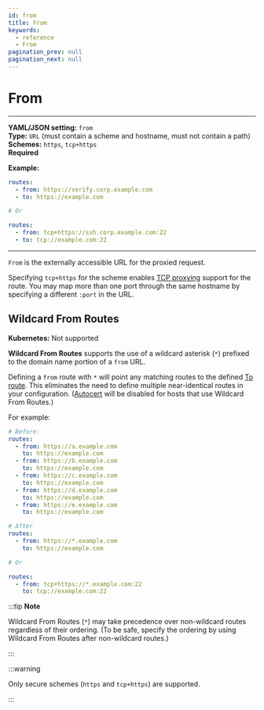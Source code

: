 ```yaml
---
id: from
title: From
keywords:
  - reference
  - From
pagination_prev: null
pagination_next: null
---
```


# From

---

**YAML/JSON setting:** `from` <br/>
**Type:** `URL` (must contain a scheme and hostname, must not contain a path) <br/>
**Schemes:** `https`, `tcp+https` <br/>
**Required** <br/>

**Example:**
```yaml
routes:
  - from: https://verify.corp.example.com
  - to: https://example.com

# Or

routes:
  - from: tcp+https://ssh.corp.example.com:22
  - to: tcp://example.com:22
```

---

`From` is the externally accessible URL for the proxied request.

Specifying `tcp+https` for the scheme enables [TCP proxying](/docs/capabilities/tcp/) support for the route. You may map more than one port through the same hostname by specifying a different `:port` in the URL.

## Wildcard From Routes

**Kubernetes:** Not supported <br/>

**Wildcard From Routes** supports the use of a wildcard asterisk (`*`) prefixed to the domain name portion of a `from` URL. 

Defining a `from` route with `*` will point any matching routes to the defined [To route](/docs/reference/routes/to). This eliminates the need to define multiple near-identical routes in your configuration. ([Autocert](/docs/reference/autocert) will be disabled for hosts that use Wildcard From Routes.)

For example:

```yaml
# Before:
routes:
  - from: https://a.example.com
    to: https://example.com
  - from: https://b.example.com
    to: https://example.com
  - from: https://c.example.com
    to: https://example.com
  - from: https://d.example.com
    to: https://example.com
  - from: https://e.example.com
    to: https://example.com

# After
routes:
  - from: https://*.example.com
    to: https://example.com

# Or

routes:
  - from: tcp+https://*.example.com:22
    to: tcp://example.com:22
```

:::tip **Note**

Wildcard From Routes (`*`) may take precedence over non-wildcard routes regardless of their ordering. (To be safe, specify the ordering by using Wildcard From Routes after non-wildcard routes.)

:::

:::warning

Only secure schemes (`https` and `tcp+https`) are supported.

:::
